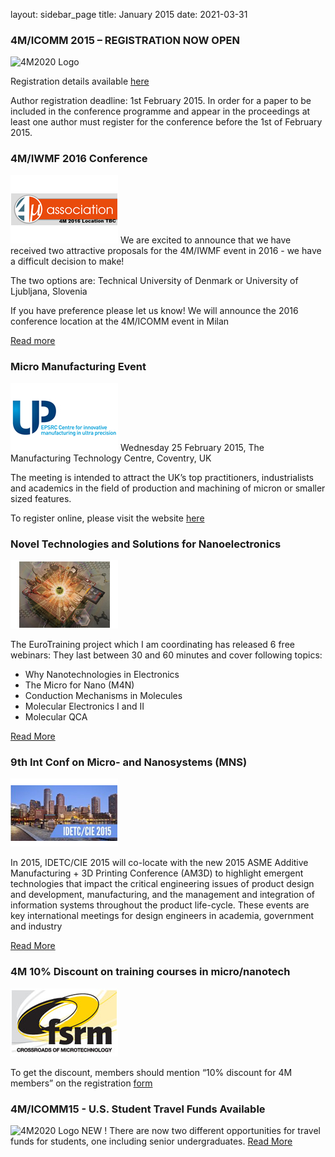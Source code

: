 layout: sidebar_page
title: January 2015
date: 2021-03-31

###  4M/ICOMM 2015 – REGISTRATION NOW OPEN

![4M2020 Logo](/images/conference.jpg)

Registration details available [here](/contents/Conference-Registration.html)

Author registration deadline: 1st February 2015. In order for a paper to be included in the conference programme and appear in the proceedings at least one author must register for the conference before the 1st of February 2015.


###  4M/IWMF 2016 Conference

![IWMF Logo](/images/2016-conference.jpg)
We are excited to announce that we have received two attractive proposals for the 4M/IWMF event in 2016 - we have a difficult decision to make!

The two options are:
Technical University of Denmark or University of Ljubljana, Slovenia

If you have preference please let us know! We will announce the 2016 conference location at the 4M/ICOMM event in Milan

[Read more](/contents/4MIWMF-2016-Proposals.html)

###  Micro Manufacturing Event

![UltraPrecision Logo](/images/up-event.jpg)
Wednesday 25 February 2015, The Manufacturing Technology Centre, Coventry, UK

The meeting is intended to attract the UK’s top practitioners, industrialists and academics in the field of production and machining of micron or smaller sized features. 


To register online, please visit the website [here](http://www.ultraprecision.org/news/events/micro-manufacturing-2/)


###  Novel Technologies and Solutions for Nanoelectronics

![EuroTraining image](/images/euro-traning.jpg)

The EuroTraining project which I am coordinating has released 6 free webinars:
They last between 30 and 60 minutes and cover following topics:
- Why Nanotechnologies in Electronics
- The Micro for Nano (M4N)
- Conduction Mechanisms in Molecules
- Molecular Electronics I and II
- Molecular QCA

[Read More](http://www.eurotraining.net/webinars.php)


###  9th Int Conf on Micro- and Nanosystems (MNS)

![MNS image](/images/mns.jpg)

In 2015, IDETC/CIE 2015 will co-locate with the new 2015 ASME Additive Manufacturing + 3D Printing Conference (AM3D) to highlight emergent technologies that impact the critical engineering issues of product design and development, manufacturing, and the management and integration of information systems throughout the product life-cycle. These events are key international meetings for design engineers in academia, government and industry

[Read More](http://www.asmeconferences.org/IDETC2015/index.cfm)


###  4M 10% Discount on training courses in micro/nanotech

![FSRM image](/images/fsrm.jpg)

To get the discount, members should mention “10% discount for 4M members” on the registration [form](http://www.fsrm.ch/agendas/Micro-et-Nano-Technologies/)



###  4M/ICOMM15 - U.S. Student Travel Funds Available

![4M2020 Logo](/images/conference.jpg)
NEW ! There are now two different opportunities for travel funds for students, one including senior undergraduates.
[Read More](http://www.4m-icomm-2015.polimi.it/travel_fund.php)
